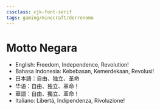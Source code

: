 ```yaml
---
cssclass: cjk-font-serif
tags: gaming/minecraft/derrenomo
---
```


# Motto Negara

- English: Freedom, Independence, Revolution!
- Bahasa Indonesia: Kebebasan, Kemerdekaan, Revolusi!
- 日本語：自由、独立、革命
- 华语：自由、独立、革命！
- 華語：自由、獨立、革命！
- Italiano: Libertà, Indipendenza, Rivoluzione!
